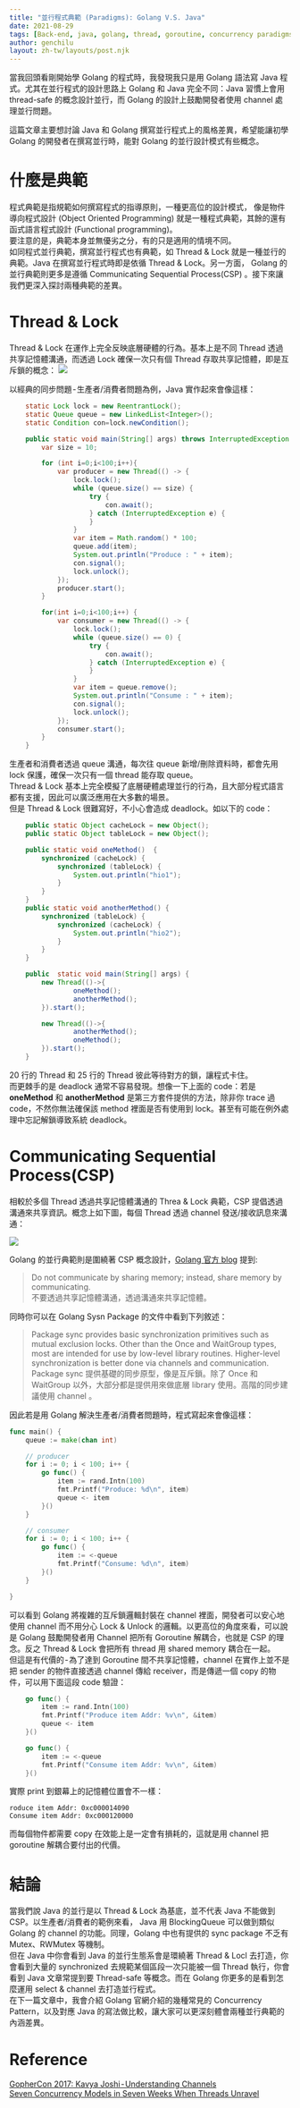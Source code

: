 ```yaml
---
title: "並行程式典範 (Paradigms): Golang V.S. Java"
date: 2021-08-29
tags: [Back-end, java, golang, thread, goroutine, concurrency paradigms]
author: genchilu
layout: zh-tw/layouts/post.njk
---
```


<!-- summary -->
當我回頭看剛開始學 Golang 的程式時，我發現我只是用 Golang 語法寫 Java 程式。尤其在並行程式的設計思路上 Golang 和 Java 完全不同：Java 習慣上會用 thread-safe 的概念設計並行，而 Golang 的設計上鼓勵開發者使用 channel 處理並行問題。
<!-- summary -->

這篇文章主要想討論 Java 和 Golang 撰寫並行程式上的風格差異，希望能讓初學 Golang 的開發者在撰寫並行時，能對 Golang 的並行設計模式有些概念。  

# 什麼是典範
程式典範是指規範如何撰寫程式的指導原則，一種更高位的設計模式， 像是物件導向程式設計 (Object Oriented Programming) 就是一種程式典範，其餘的還有函式語言程式設計 (Functional programming)。  
要注意的是，典範本身並無優劣之分，有的只是適用的情境不同。  
如同程式並行典範，撰寫並行程式也有典範，如 Thread & Lock 就是一種並行的典範。Java 在撰寫並行程式時即是依循 Thread & Lock。另一方面， Golang 的並行典範則更多是遵循 Communicating Sequential Process(CSP) 。接下來讓我們更深入探討兩種典範的差異。  

# Thread & Lock
Thread & Lock 在運作上完全反映底層硬體的行為。基本上是不同 Thread 透過共享記憶體溝通，而透過 Lock 確保一次只有個 Thread 存取共享記憶體，即是互斥鎖的概念：
![](/img/posts/genchilu/concurrency_paradigms_golang_and_Java/thread_and_lock.png)

以經典的同步問題 - 生產者/消費者問題為例，Java 實作起來會像這樣：

```java
    static Lock lock = new ReentrantLock();
    static Queue queue = new LinkedList<Integer>();
    static Condition con=lock.newCondition();

    public static void main(String[] args) throws InterruptedException {
        var size = 10;

        for (int i=0;i<100;i++){
            var producer = new Thread(() -> {
                lock.lock();
                while (queue.size() == size) {
                    try {
                        con.await();
                    } catch (InterruptedException e) {
                    }
                }
                var item = Math.random() * 100;
                queue.add(item);
                System.out.println("Produce : " + item);
                con.signal();
                lock.unlock();
            });
            producer.start();
        }

        for(int i=0;i<100;i++) {
            var consumer = new Thread(() -> {
                lock.lock();
                while (queue.size() == 0) {
                    try {
                        con.await();
                    } catch (InterruptedException e) {
                    }
                }
                var item = queue.remove();
                System.out.println("Consume : " + item);
                con.signal();
                lock.unlock();
            });
            consumer.start();
        }
    }
```
生產者和消費者透過 queue 溝通，每次往 queue 新增/刪除資料時，都會先用 lock 保護，確保一次只有一個 thread 能存取 queue。  
Thread & Lock 基本上完全模擬了底層硬體處理並行的行為，且大部分程式語言都有支援，因此可以廣泛應用在大多數的場景。  
但是 Thread & Lock 很難寫好，不小心會造成 deadlock。如以下的 code：

```java
    public static Object cacheLock = new Object();
    public static Object tableLock = new Object();

    public static void oneMethod()  {
        synchronized (cacheLock) {
            synchronized (tableLock) {
                System.out.println("hio1");
            }
        }
    }
    public static void anotherMethod() {
        synchronized (tableLock) {
            synchronized (cacheLock) {
                System.out.println("hio2");
            }
        }
    }

    public  static void main(String[] args) {
        new Thread(()->{
                oneMethod();
                anotherMethod();
        }).start();

        new Thread(()->{
                anotherMethod();
                oneMethod();
        }).start();
    }
```
20 行的 Thread 和 25 行的 Thread 彼此等待對方的鎖，讓程式卡住。  
而更棘手的是 deadlock 通常不容易發現。想像一下上面的 code：若是 **oneMethod** 和 **anotherMethod** 是第三方套件提供的方法，除非你 trace 過 code，不然你無法確保該 method 裡面是否有使用到 lock。甚至有可能在例外處理中忘記解鎖導致系統 deadlock。  

# Communicating Sequential Process(CSP)
相較於多個 Thread 透過共享記憶體溝通的 Threa & Lock 典範，CSP 提倡透過溝通來共享資訊。概念上如下圖，每個 Thread 透過 channel 發送/接收訊息來溝通：

![](/img/posts/genchilu/concurrency_paradigms_golang_and_Java/csp.png)

Golang 的並行典範則是圍繞著 CSP 概念設計，[Golang 官方 blog](https://go.dev/blog/codelab-share) 提到:

> Do not communicate by sharing memory; instead, share memory by communicating.  
不要透過共享記憶體溝通，透過溝通來共享記憶體。  

同時你可以在 Golang Sysn Package 的文件中看到下列敘述：

> Package sync provides basic synchronization primitives such as mutual exclusion locks. Other than the Once and WaitGroup types, most are intended for use by low-level library routines. Higher-level synchronization is better done via channels and communication.  
Package sync 提供基礎的同步原型，像是互斥鎖。除了 Once 和 WaitGroup 以外，大部分都是提供用來做底層 library 使用。高階的同步建議使用 channel 。

因此若是用 Golang 解決生產者/消費者問題時，程式寫起來會像這樣：

```go
func main() {
	queue := make(chan int)

	// producer
	for i := 0; i < 100; i++ {
		go func() {
			item := rand.Intn(100)
			fmt.Printf("Produce: %d\n", item)
			queue <- item
		}()
	}

	// consumer
	for i := 0; i < 100; i++ {
		go func() {
			item := <-queue
			fmt.Printf("Consume: %d\n", item)
		}()
	}

}
```
可以看到 Golang 將複雜的互斥鎖邏輯封裝在 channel 裡面，開發者可以安心地使用 channel 而不用分心 Lock & Unlock 的邏輯。以更高位的角度來看，可以說是 Golang 鼓勵開發者用 Channel 把所有 Goroutine 解耦合，也就是 CSP 的理念。反之 Thread & Lock 會把所有 thread 用 shared memory 耦合在一起。   
但這是有代價的 - 為了達到 Goroutine 間不共享記憶體，channel 在實作上並不是把 sender 的物件直接透過 channel 傳給 receiver，而是傳遞一個 copy 的物件，可以用下面這段 code 驗證：

```go
	go func() {
		item := rand.Intn(100)
		fmt.Printf("Produce item Addr: %v\n", &item)
		queue <- item
	}()

	go func() {
		item := <-queue
		fmt.Printf("Consume item Addr: %v\n", &item)
	}()
```

實際 print 到銀幕上的記憶體位置會不一樣：

```text
roduce item Addr: 0xc000014090
Consume item Addr: 0xc000120000
```
而每個物件都需要 copy 在效能上是一定會有損耗的，這就是用 channel 把 goroutine 解耦合要付出的代價。


# 結論
當我們說 Java 的並行是以 Thread & Lock 為基底，並不代表 Java 不能做到 CSP。以生產者/消費者的範例來看， Java 用 BlockingQueue 可以做到類似 Golang 的 channel 的功能。同理，Golang 中也有提供的  sync package 不乏有 Mutex、RWMutex 等機制。    
但在 Java 中你會看到 Java 的並行生態系會是環繞著 Thread & Locl 去打造，你會看到大量的 synchronized 去規範某個區段一次只能被一個 Thread 執行，你會看到 Java 文章常提到要 Thread-safe 等概念。而在 Golang 你更多的是看到怎麼運用 select & channel 去打造並行程式。    
在下一篇文章中，我會介紹 Golang 官網介紹的幾種常見的 Concurrency Pattern，以及對應 Java 的寫法做比較，讓大家可以更深刻體會兩種並行典範的內涵差異。

# Reference
[GopherCon 2017: Kavya Joshi - Understanding Channels](https://www.youtube.com/watch?v=KBZlN0izeiY)  
[Seven Concurrency Models in Seven Weeks When Threads Unravel](https://pragprog.com/titles/pb7con/seven-concurrency-models-in-seven-weeks/)
